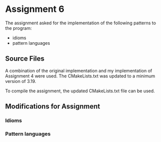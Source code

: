 # Assignment 6

The assignment asked for the implementation of the following patterns to the program:

- idioms
- pattern languages

## Source Files

A combination of the original implementation and my implementation of Assignment 4 were used. The CMakeLists.txt was updated to a minimum version of 3.19.

To compile the assignment, the updated CMakeLists.txt file can be used.

## Modifications for Assignment

### Idioms

### Pattern languages
